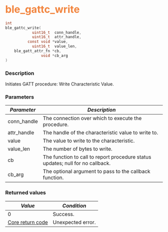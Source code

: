 ## <font color="#F2853F" style="font-size:24pt">ble\_gattc\_write</font>

```c
int
ble_gattc_write(
            uint16_t  conn_handle,
            uint16_t  attr_handle,
          const void *value,
            uint16_t  value_len,
    ble_gatt_attr_fn *cb,
                void *cb_arg
)
```

### Description

Initiates GATT procedure: Write Characteristic Value. 

### Parameters

| *Parameter* | *Description* |
|-------------|---------------|
| conn\_handle | The connection over which to execute the procedure. |
| attr\_handle | The handle of the characteristic value to write to. |
| value | The value to write to the characteristic. |
| value\_len | The number of bytes to write. |
| cb | The function to call to report procedure status updates; null for no callback. |
| cb\_arg | The optional argument to pass to the callback function. |

### Returned values

| *Value* | *Condition* |
|---------|-------------|
| 0 | Success. |
| [Core return code](../../ble_hs_return_codes/#return-codes-core) | Unexpected error. |

